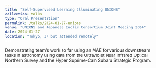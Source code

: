 ```yaml
---
title: "Self-Supervised Learning Illuminating UNIONS"
collection: talks
type: "Oral Presentation"
permalink: /talks/2024-01-27-unions
venue: "UNIONS and Japanese Euclid Consortium Joint Meeting 2024"
date: 2024-01-27
location: "Tokyo, JP but attended remotely"
---
```


Demonstrating team's work so far using an MAE for various downstream tasks in astronomy using data from the Ultraviolet Near Infrared Optical Northern Survey and the Hyper Suprime-Cam Subaru Strategic Program.